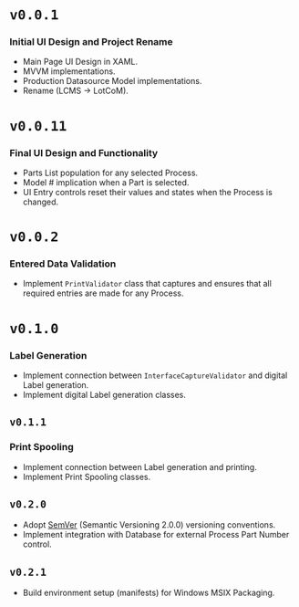
# `v0.0.1` 
### Initial UI Design and Project Rename
- Main Page UI Design in XAML.
- MVVM implementations.
- Production Datasource Model implementations.
- Rename (LCMS -> LotCoM).

# `v0.0.11`
### Final UI Design and Functionality
- Parts List population for any selected Process.
- Model # implication when a Part is selected.
- UI Entry controls reset their values and states when the Process is changed.

# `v0.0.2`
### Entered Data Validation
- Implement `PrintValidator` class that captures and ensures that all required entries are made for any Process.

# `v0.1.0`
### Label Generation
- Implement connection between `InterfaceCaptureValidator` and digital Label generation.
- Implement digital Label generation classes.

## `v0.1.1`
### Print Spooling
- Implement connection between Label generation and printing.
- Implement Print Spooling classes.

## `v0.2.0`
- Adopt [SemVer](https://semver.org/) (Semantic Versioning 2.0.0) versioning conventions.
- Implement integration with Database for external Process Part Number control.

## `v0.2.1`
- Build environment setup (manifests) for Windows MSIX Packaging.